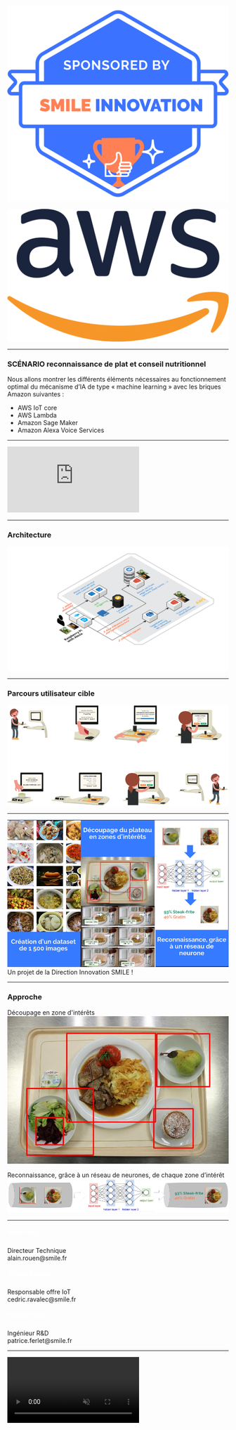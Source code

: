
![](/uploads/logo-dir-innov.png)

![](/uploads/aws.png)

<style>
section:first-of-type p+p img{
    width: 15%;
}
</style>

---

### SCÉNARIO reconnaissance de plat et conseil nutritionnel

Nous allons montrer les différents éléments nécessaires au fonctionnement optimal du mécanisme d’IA de type « machine learning » avec les briques Amazon suivantes :

- AWS IoT core
- AWS Lambda
- Amazon Sage Maker
- Amazon Alexa Voice Services

---

<iframe frameborder="0" src="https://s3.amazonaws.com/healthly-food-capture/index.html" style="background-color: white;"></iframe>


---

### Architecture

<img src="/uploads/aws-summit-diagram.png" class='no-limit'/>


---

### Parcours utilisateur cible

<img src="/uploads/user-experience.png" class='no-limit' />


---


<img class="image-aside no-limit" src="/uploads/lunch-tray-ml1.png" />
<span class="title-aside">Un projet de la Direction Innovation SMILE !</span>


---

### Approche

Découpage en zone d'intérêts<br/>
![](/uploads/lunch-tray-ml2.png)

Reconnaissance, grâce à un réseau de neurones, de chaque zone d’intérêt
![](/uploads/lunch-tray-ml3.png)


---

<div class="contacts">
    <div class="contact">
        <p class="alain">
        </p>
        <div>
            <h5 style="color:white">Alain Rouen</h5>
            <p>Directeur Technique<br />
                alain.rouen@smile.fr</p>
        </div>
    </div>
    <div class="contact">
        <p class="cedric"></p>
        <div>
            <h5 style="color:white">Cédric Ravalec</h5>
            <p>Responsable offre IoT<br />
                cedric.ravalec@smile.fr</p>
        </div>
    </div>
    <div class="contact">
        <p class="patrice"></p>
        <div>
            <h5 style="color:white">Patrice Ferlet</h5>
            <p>Ingénieur R&amp;D<br />
                patrice.ferlet@smile.fr</p>
        </div>
    </div>
</div>

---


<video src="/uploads/fin.m4v" autoPlay muted></video>



<style>

.slides .contacts {
    display: flex;
}

.slides .contacts .contact {
    flex: 1;
    display: flex;
    flex-direction: column;
    margin: .4em;
}


.slides .contact > p {
    height: 280px;
    background-size: cover;
    background-repeat: no-repeat;
    margin: 0;
}

.slides .contact > p.alain {
    background-image: url("/uploads/alain.png");
}

.slides .contact > p.cedric {
    background-image: url("/uploads/cedric.png");
}

.slides .contact > p.patrice {
    background-image: url("/uploads/patrice.png");
}

.slides .contacts .contact > div {
    background-color: #3B80FF;
    color: white;
    text-align: center;
}
.slides .contacts .contact > div p{
    font-size: 0.5em;
}

.controls {
    display: none !important;
}

.slide-background.present:first-child::after{
    content: "Deep Learning";
    width: 100%;
    background: white;
    left: 0;
    bottom: 0;
    color: $mainColor !important;
    line-height: 5em;
    font-size: 0.6em;
    padding: 0 2em;
}

.slide-background.present::after {
    background-image: url(/uploads/smile-s.png);
    content: " ";
    width: 15%;
    height: 15%;
    position: absolute;
    bottom: 54px;
    left: 22px;
    background-size: contain;
    background-repeat: no-repeat;
}

.slides .title-aside {
    float: left;
    font-size: .6em !important;
    width: 15%
}

.slides .image-aside {
    float: right;
    width: 80%
}

.footer { display: none }
.container { overflow-y: hidden!important}

</style>
